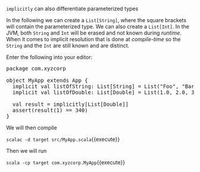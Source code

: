 `implicitly` can also differentiate parameterized types

In the following we can create a `List[String]`, where the square brackets will contain the parameterized type.  We can also create a `List[Int]`.  In the JVM, both `String` and `Int` will be erased and not known during _runtime_. When it comes to implicit resolution that is done at _compile-time_ so the `String` and the `Int` are still known and are distinct.


Enter the following into your editor:

<pre class="file" data-filename="src/MyApp.scala" data-target="replace">
package com.xyzcorp

object MyApp extends App {
  implicit val listOfString: List[String] = List("Foo", "Bar", "Baz")
  implicit val listOfDouble: List[Double] = List(1.0, 2.0, 3.0)

  val result = implicitly[List[Double]]
  assert(result(1) == 340)
}
</pre>

We will then compile

`scalac -d target src/MyApp.scala`{{execute}}

Then we will run

`scala -cp target com.xyzcorp.MyApp`{{execute}}

